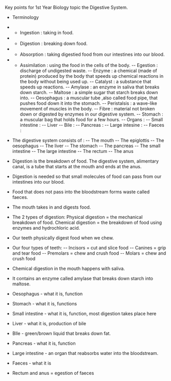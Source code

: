 Key points for 1st Year Biology topic the Digestive System.

- Terminology
- - Ingestion : taking in food.
- - Digestion : breaking down food.
- - Absorption : taking digestied food from our intestines into our blood.
- - Assimilation : using the food in the cells of the body.
-- Egestion : discharge of undigested waste.
-- Enzyme : a chemical (made of protein) produced by the body that speeds up chemical reactions in the body without being used up.
-- Catalyst : a substance that speeds up reactions.
-- Amylase : an enzyme in saliva that breaks down starch.
-- Maltose : a simple sugar that starch breaks down into.
-- Oesophagus : a muscular tube ,also called food pipe, that pushes food down it into the stomach.
-- Peristalsis : a wave-like movement of muscles in the body.
-- Fibre : material not broken down or digested by enzymes in our digestive system.
-- Stomach : a muscular bag that holds food for a few hours.
-- Organs : 
-- Small intestine : 
-- Liver 
-- Bile : 
-- Pancreas : 
-- Large intesine : 
-- Faeces : 

- The digestive system consists of :
-- The mouth
-- The epiglottis
-- The oesophagus
-- The liver
-- The stomach
-- The pancreas
-- The small intestine
-- The large intestine
-- The rectum
-- The anus
- Digestion is the breakdown of food. The digestive system, alimentary canal, is a tube that starts at the mouth and ends at the anus.
- Digestion is needed so that small molecules of food can pass from our intestines into our blood.
- Food that does not pass into the bloodstream forms waste called faeces.
- The mouth takes in and digests food. 
- The 2 types of digestion: 
Physical digestion = the mechanical breakdown of food.
Chemical digestion = the breakdown of food using enzymes and hydrochloric acid.
- Our teeth physically digest food when we chew.
- Our four types of teeth:
-- Incisors = cut and slice food
-- Canines = grip and tear food
-- Premolars = chew and crush food
-- Molars = chew and crush food
- Chemical digestion in the mouth happens with saliva.
- It contains an enzyme called amylase that breaks down starch into maltose.
- Oesophagus - what it is, function
- Stomach - what it is, functions
- Small intestine - what it is, function, most digestion takes place here
- Liver - what it is, production of bile
- BIle - green/brown liquid that breaks down fat.
- Pancreas - what it is, function
- Large intestine - an organ that reabsorbs water into the bloodstream.
- Faeces - what it is
- Rectum and anus = egestion of faeces
